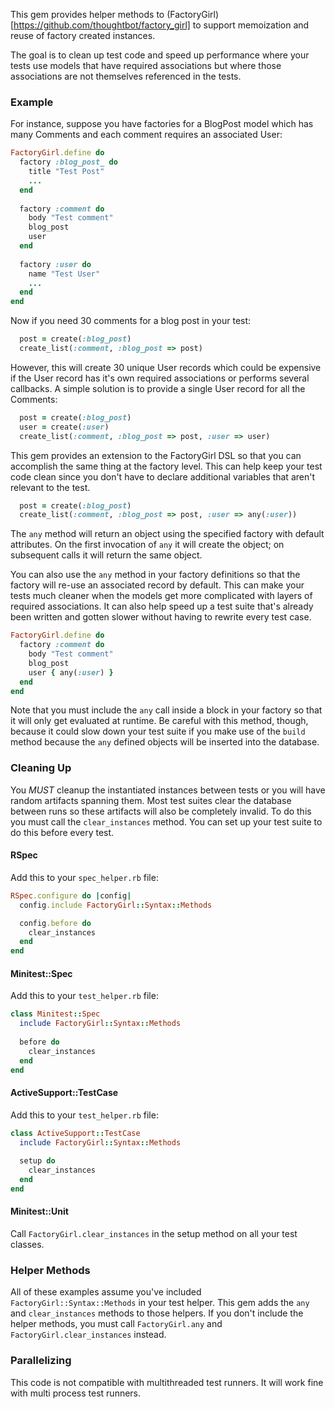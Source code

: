 This gem provides helper methods to (FactoryGirl)[https://github.com/thoughtbot/factory_girl] to support memoization and reuse of factory created instances.

The goal is to clean up test code and speed up performance where your tests use models that have required associations but where those associations are not themselves referenced in the tests.

### Example

For instance, suppose you have factories for a BlogPost model which has many Comments and each comment requires an associated User:

```ruby
FactoryGirl.define do
  factory :blog_post_ do
    title "Test Post"
    ...
  end
  
  factory :comment do
    body "Test comment"
    blog_post
    user
  end
  
  factory :user do
    name "Test User"
    ...
  end
end
```

Now if you need 30 comments for a blog post in your test:

```ruby
  post = create(:blog_post)
  create_list(:comment, :blog_post => post)
```

However, this will create 30 unique User records which could be expensive if the User record has it's own required associations or performs several callbacks. A simple solution is to provide a single User record for all the Comments:

```ruby
  post = create(:blog_post)
  user = create(:user)
  create_list(:comment, :blog_post => post, :user => user)
```

This gem provides an extension to the FactoryGirl DSL so that you can accomplish the same thing at the factory level. This can help keep your test code clean since you don't have to declare additional variables that aren't relevant to the test.

```ruby
  post = create(:blog_post)
  create_list(:comment, :blog_post => post, :user => any(:user))
```

The `any` method will return an object using the specified factory with default attributes. On the first invocation of `any` it will create the object; on subsequent calls it will return the same object.

You can also use the `any` method in your factory definitions so that the factory will re-use an associated record by default. This can make your tests much cleaner when the models get more complicated with layers of required associations. It can also help speed up a test suite that's already been written and gotten slower without having to rewrite every test case.

```ruby
FactoryGirl.define do
  factory :comment do
    body "Test comment"
    blog_post
    user { any(:user) }
  end
end
```

Note that you must include the `any` call inside a block in your factory so that it will only get evaluated at runtime. Be careful with this method, though, because it could slow down your test suite if you make use of the `build` method because the `any` defined objects will be inserted into the database.

### Cleaning Up

You *MUST* cleanup the instantiated instances between tests or you will have random artifacts spanning them. Most test suites clear the database between runs so these artifacts will also be completely invalid. To do this you must call the `clear_instances` method. You can set up your test suite to do this before every test.

#### RSpec

Add this to your `spec_helper.rb` file:

```ruby
RSpec.configure do |config|
  config.include FactoryGirl::Syntax::Methods

  config.before do
    clear_instances
  end
end
```

#### Minitest::Spec

Add this to your `test_helper.rb` file:

```ruby
class Minitest::Spec
  include FactoryGirl::Syntax::Methods
  
  before do
    clear_instances
  end
end
```

#### ActiveSupport::TestCase

Add this to your `test_helper.rb` file:

```ruby
class ActiveSupport::TestCase
  include FactoryGirl::Syntax::Methods
  
  setup do
    clear_instances
  end
end
```

#### Minitest::Unit

Call `FactoryGirl.clear_instances` in the setup method on all your test classes.

### Helper Methods

All of these examples assume you've included `FactoryGirl::Syntax::Methods` in your test helper. This gem adds the `any` and `clear_instances` methods to those helpers. If you don't include the helper methods, you must call `FactoryGirl.any` and `FactoryGirl.clear_instances` instead.

### Parallelizing

This code is not compatible with multithreaded test runners. It will work fine with multi process test runners.
